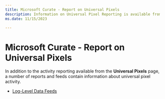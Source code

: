 ```yaml
---
title: Microsoft Curate - Report on Universal Pixels
description: Information on Universal Pixel Reporting is available from the Universal Pixels page. This module= also contains link to a report that contains information on universal pixel activity.  
ms.date: 11/15/2023

---
```


# Microsoft Curate - Report on Universal Pixels

In addition to the activity reporting available from the **Universal Pixels** page, a number of reports and feeds contain information about universal pixel activity.

- [Log-Level Data Feeds](../log-level-data/log-level-data-feeds.md)
